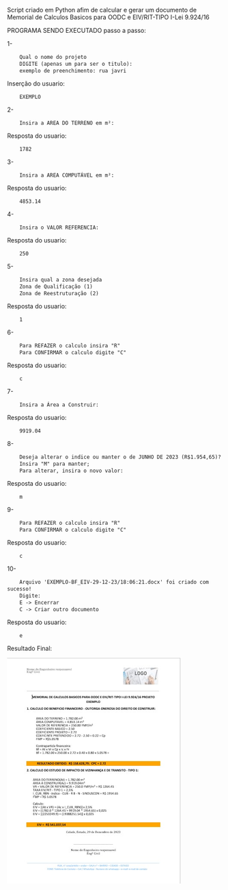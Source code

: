 Script criado em Python afim de calcular e gerar um documento de Memorial de Calculos Basicos para OODC e EIV/RIT-TIPO I-Lei 9.924/16        

PROGRAMA SENDO EXECUTADO passo a passo:

1-

        Qual o nome do projeto
        DIGITE (apenas um para ser o titulo): 
        exemplo de preenchimento: rua javri 
Inserção do usuario:
        
        EXEMPLO
2-

        Insira a AREA DO TERRENO em m²:
Resposta do usuario:

        1782
3-      

        Insira a AREA COMPUTÁVEL em m²:
Resposta do usuario:
        
        4853.14
4-

        Insira o VALOR REFERENCIA: 
Resposta do usuario:

        250
5-

        Insira qual a zona desejada
        Zona de Qualificação (1)
        Zona de Reestruturação (2)
Resposta do usuario:

        1
6-

        Para REFAZER o calculo insira "R"
        Para CONFIRMAR o calculo digite "C"
Resposta do usuario:

        c
7-

        Insira a Área a Construir:
Resposta do usuario:

        9919.04
8-

        Deseja alterar o indice ou manter o de JUNHO DE 2023 (R$1.954,65)?
        Insira "M" para manter;
        Para alterar, insira o novo valor:
Resposta do usuario:

        m
9-

        Para REFAZER o calculo insira "R"
        Para CONFIRMAR o calculo digite "C"
Resposta do usuario:

        c
10-

        Arquivo 'EXEMPLO-BF_EIV-29-12-23/18:06:21.docx' foi criado com sucesso!
        Digite:
        E -> Encerrar
        C -> Criar outro documento
Resposta do usuario:

        e


Resultado Final:

![Resultado:](Exemplo/Exemplo.jpg)
